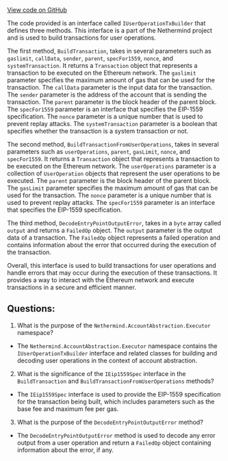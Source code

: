 [View code on GitHub](https://github.com/NethermindEth/nethermind/src/Nethermind/Nethermind.AccountAbstraction/Executor/IUserOperationTxBuilder.cs)

The code provided is an interface called `IUserOperationTxBuilder` that defines three methods. This interface is a part of the Nethermind project and is used to build transactions for user operations. 

The first method, `BuildTransaction`, takes in several parameters such as `gaslimit`, `callData`, `sender`, `parent`, `specFor1559`, `nonce`, and `systemTransaction`. It returns a `Transaction` object that represents a transaction to be executed on the Ethereum network. The `gaslimit` parameter specifies the maximum amount of gas that can be used for the transaction. The `callData` parameter is the input data for the transaction. The `sender` parameter is the address of the account that is sending the transaction. The `parent` parameter is the block header of the parent block. The `specFor1559` parameter is an interface that specifies the EIP-1559 specification. The `nonce` parameter is a unique number that is used to prevent replay attacks. The `systemTransaction` parameter is a boolean that specifies whether the transaction is a system transaction or not.

The second method, `BuildTransactionFromUserOperations`, takes in several parameters such as `userOperations`, `parent`, `gasLimit`, `nonce`, and `specFor1559`. It returns a `Transaction` object that represents a transaction to be executed on the Ethereum network. The `userOperations` parameter is a collection of `UserOperation` objects that represent the user operations to be executed. The `parent` parameter is the block header of the parent block. The `gasLimit` parameter specifies the maximum amount of gas that can be used for the transaction. The `nonce` parameter is a unique number that is used to prevent replay attacks. The `specFor1559` parameter is an interface that specifies the EIP-1559 specification.

The third method, `DecodeEntryPointOutputError`, takes in a `byte` array called `output` and returns a `FailedOp` object. The `output` parameter is the output data of a transaction. The `FailedOp` object represents a failed operation and contains information about the error that occurred during the execution of the transaction.

Overall, this interface is used to build transactions for user operations and handle errors that may occur during the execution of these transactions. It provides a way to interact with the Ethereum network and execute transactions in a secure and efficient manner.
## Questions: 
 1. What is the purpose of the `Nethermind.AccountAbstraction.Executor` namespace?
- The `Nethermind.AccountAbstraction.Executor` namespace contains the `IUserOperationTxBuilder` interface and related classes for building and decoding user operations in the context of account abstraction.

2. What is the significance of the `IEip1559Spec` interface in the `BuildTransaction` and `BuildTransactionFromUserOperations` methods?
- The `IEip1559Spec` interface is used to provide the EIP-1559 specification for the transaction being built, which includes parameters such as the base fee and maximum fee per gas.

3. What is the purpose of the `DecodeEntryPointOutputError` method?
- The `DecodeEntryPointOutputError` method is used to decode any error output from a user operation and return a `FailedOp` object containing information about the error, if any.